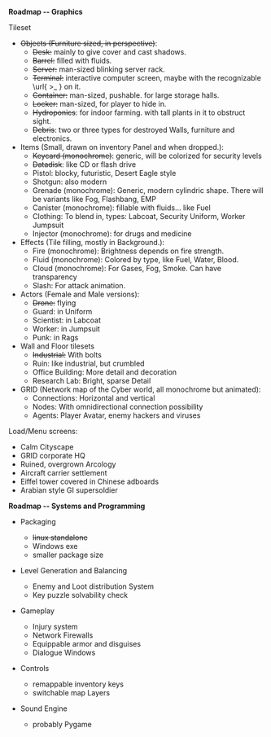 **Roadmap -- Graphics**

Tileset

* ~~Objects (Furniture sized, in perspective)~~:
  * ~~Desk:~~ mainly to give cover and cast shadows.
  * ~~Barrel:~~ filled with fluids.
  * ~~Server:~~ man-sized blinking server rack.
  * ~~Terminal:~~ interactive computer screen, maybe with the recognizable \url{ >_ } on it.
  * ~~Container:~~ man-sized, pushable. for large storage halls.
  * ~~Locker:~~ man-sized, for player to hide in.
  * ~~Hydroponics~~: for indoor farming. with tall plants in it to obstruct sight.
  * ~~Debris~~: two or three types for destroyed Walls, furniture and electronics.
* Items (Small, drawn on inventory Panel and when dropped.):
  * ~~Keycard (monochrome)~~: generic, will be colorized for security levels
  * ~~Datadisk~~: like CD or flash drive
  * Pistol: blocky, futuristic, Desert Eagle style
  * Shotgun: also modern
  * Grenade (monochrome): Generic, modern cylindric shape. There will be variants like Fog, Flashbang, EMP
  * Canister (monochrome): fillable with fluids... like Fuel
  * Clothing: To blend in, types: Labcoat, Security Uniform, Worker Jumpsuit
  * Injector (monochrome): for drugs and medicine
* Effects (Tile filling, mostly in Background.):
  * Fire (monochrome): Brightness depends on fire strength.
  * Fluid (monochrome): Colored by type, like Fuel, Water, Blood.
  * Cloud (monochrome): For Gases, Fog, Smoke. Can have transparency
  * Slash: For attack animation.
* Actors (Female and Male versions):
  * ~~Drone:~~ flying
  * Guard: in Uniform
  * Scientist: in Labcoat
  * Worker: in Jumpsuit
  * Punk: in Rags
* Wall and Floor tilesets
  * ~~Industrial:~~ With bolts
  * Ruin: like industrial, but crumbled
  * Office Building: More detail and decoration
  * Research Lab: Bright, sparse Detail
* GRID (Network map of the Cyber world, all monochrome but animated):
  * Connections: Horizontal and vertical
  * Nodes: With omnidirectional connection possibility
  * Agents: Player Avatar, enemy hackers and viruses

Load/Menu screens:
* Calm Cityscape
* GRID corporate HQ
* Ruined, overgrown Arcology
* Aircraft carrier settlement
* Eiffel tower covered in Chinese adboards
* Arabian style GI supersoldier

**Roadmap -- Systems and Programming**

* Packaging
  * ~~linux standalone~~
  * Windows exe
  * smaller package size

* Level Generation and Balancing
  * Enemy and Loot distribution System
  * Key puzzle solvability check

* Gameplay
  * Injury system
  * Network Firewalls
  * Equippable armor and disguises
  * Dialogue Windows

* Controls
  * remappable inventory keys
  * switchable map Layers

* Sound Engine
  * probably Pygame

